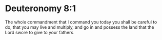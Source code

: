 # Deuteronomy 8:1

The whole commandment that I command you today you shall be careful to do, that you may live and multiply, and go in and possess the land that the Lord swore to give to your fathers.
